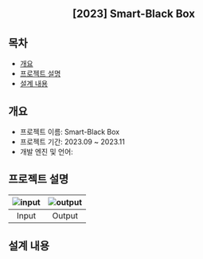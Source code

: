 <div align="center">
<h2>[2023] Smart-Black Box </h2>
</div>

## 목차
  - [개요](#개요) 
  - [프로젝트 설명](#프로젝트-설명)
  - [설계 내용](#설계-내용)

## 개요
- 프로젝트 이름: Smart-Black Box 
- 프로젝트 기간: 2023.09 ~ 2023.11
- 개발 엔진 및 언어:

## 프로젝트 설명
|![input](https://github.com/jh990714/Smart-Blackbox/assets/144774186/b2a409c2-cfe5-4884-920e-b508239a5bd9)|![output](https://github.com/jh990714/Smart-Blackbox/assets/144774186/600b3892-6354-4084-80ae-4a71149bbe11)|
|:---:|:---:|
|Input|Output|

## 설계 내용
